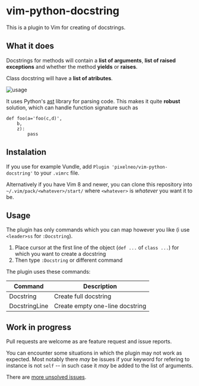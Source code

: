 # vim-python-docstring
This is a plugin to Vim for creating of docstrings. 

## What it does
Docstrings for methods will contain a **list of arguments**, **list of raised exceptions** and whether the method **yields** or **raises**.

Class docstring will have a **list of atributes**. 

![usage](https://media.giphy.com/media/SUtkPJMUd75Vm1UIxG/giphy.gif)

It uses Python's [ast](https://docs.python.org/3/library/ast.html) library for parsing code. 
This makes it quite **robust** solution, which can handle function signature such as 

~~~{.python}
def foo(a='foo(c,d)',
    b,
    z):
        pass
~~~


## Instalation
If you use for example Vundle, add `Plugin 'pixelneo/vim-python-docstring'` to your `.vimrc` file.

Alternatively if you have Vim 8 and newer, you can clone this repository into `~/.vim/pack/<whatever>/start/` where `<whatever>` is *whatever* you want it to be.

## Usage
The plugin has only commands which you can map however you like (i use `<leader>ss` for `:Docstring`).

1. Place cursor at the first line of the object (`def ...` of `class ...`) for which you want to create a docstring
2. Then type `:Docstring` or different command

The plugin uses these commands:

| Command       | Description |
|---------------|-------------|
| Docstring     | Create full docstring 
| DocstringLine | Create empty one-line docstring  

## Work in progress
Pull requests are welcome as are feature request and issue reports.

You can encounter some situations in which the plugin may not work as expected.
Most notably there *may* be issues if your keyword for refering to instance is not `self` -- in such case it *may* be added to the list of arguments.

There are [more unsolved issues](ISSUES.md).

